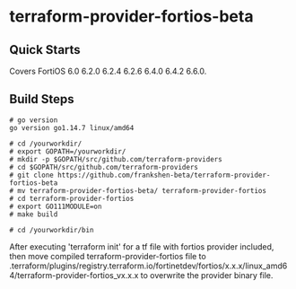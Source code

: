 # terraform-provider-fortios-beta


## Quick Starts
Covers FortiOS 6.0 6.2.0 6.2.4 6.2.6 6.4.0 6.4.2 6.6.0.

## Build Steps

```
# go version
go version go1.14.7 linux/amd64

# cd /yourworkdir/
# export GOPATH=/yourworkdir/
# mkdir -p $GOPATH/src/github.com/terraform-providers
# cd $GOPATH/src/github.com/terraform-providers
# git clone https://github.com/frankshen-beta/terraform-provider-fortios-beta
# mv terraform-provider-fortios-beta/ terraform-provider-fortios
# cd terraform-provider-fortios
# export GO111MODULE=on
# make build

# cd /yourworkdir/bin
```
After executing 'terraform init' for a tf file with fortios provider included, then move compiled terraform-provider-fortios file to .terraform/plugins/registry.terraform.io/fortinetdev/fortios/x.x.x/linux_amd64/terraform-provider-fortios_vx.x.x to overwrite the provider binary file.

